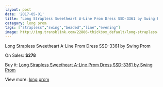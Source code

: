 ```yaml
---
layout: post
date: '2017-05-01'
title: "Long Strapless Sweetheart A-Line Prom Dress SSD-3361 by Swing Prom"
category: long prom
tags: ["strapless","swing","beaded","line","evening"]
image: http://img.transblink.com/22886-thickbox_default/long-strapless-sweetheart-a-line-prom-dress-ssd-3361-by-swing-prom.jpg
---
```

Long Strapless Sweetheart A-Line Prom Dress SSD-3361 by Swing Prom

On Sales: **$278**
<a href="https://www.transblink.com/en/long-prom/7264-long-strapless-sweetheart-a-line-prom-dress-ssd-3361-by-swing-prom.html"><amp-img layout="responsive" width="600" height="600" src="//img.transblink.com/22886-thickbox_default/long-strapless-sweetheart-a-line-prom-dress-ssd-3361-by-swing-prom.jpg" alt="Long Strapless Sweetheart A-Line Prom Dress SSD-3361 by Swing Prom 0" /></a>
<a href="https://www.transblink.com/en/long-prom/7264-long-strapless-sweetheart-a-line-prom-dress-ssd-3361-by-swing-prom.html"><amp-img layout="responsive" width="600" height="600" src="//img.transblink.com/22889-thickbox_default/long-strapless-sweetheart-a-line-prom-dress-ssd-3361-by-swing-prom.jpg" alt="Long Strapless Sweetheart A-Line Prom Dress SSD-3361 by Swing Prom 1" /></a>
<a href="https://www.transblink.com/en/long-prom/7264-long-strapless-sweetheart-a-line-prom-dress-ssd-3361-by-swing-prom.html"><amp-img layout="responsive" width="600" height="600" src="//img.transblink.com/22888-thickbox_default/long-strapless-sweetheart-a-line-prom-dress-ssd-3361-by-swing-prom.jpg" alt="Long Strapless Sweetheart A-Line Prom Dress SSD-3361 by Swing Prom 2" /></a>
<a href="https://www.transblink.com/en/long-prom/7264-long-strapless-sweetheart-a-line-prom-dress-ssd-3361-by-swing-prom.html"><amp-img layout="responsive" width="600" height="600" src="//img.transblink.com/22887-thickbox_default/long-strapless-sweetheart-a-line-prom-dress-ssd-3361-by-swing-prom.jpg" alt="Long Strapless Sweetheart A-Line Prom Dress SSD-3361 by Swing Prom 3" /></a>

Buy it: [Long Strapless Sweetheart A-Line Prom Dress SSD-3361 by Swing Prom](https://www.transblink.com/en/long-prom/7264-long-strapless-sweetheart-a-line-prom-dress-ssd-3361-by-swing-prom.html "Long Strapless Sweetheart A-Line Prom Dress SSD-3361 by Swing Prom")

View more: [long prom](https://www.transblink.com/en/58-long-prom "long prom")